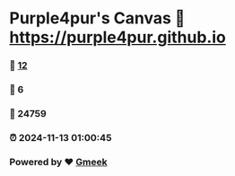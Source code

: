 # Purple4pur's Canvas :link: https://purple4pur.github.io 
### :page_facing_up: [12](https://purple4pur.github.io/tag.html) 
### :speech_balloon: 6 
### :hibiscus: 24759 
### :alarm_clock: 2024-11-13 01:00:45 
### Powered by :heart: [Gmeek](https://github.com/Meekdai/Gmeek)
